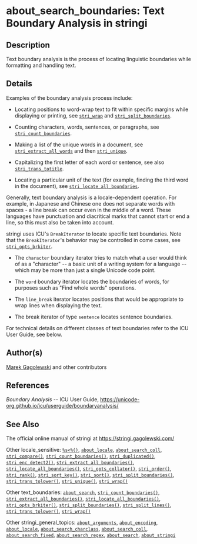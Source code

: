 # about\_search\_boundaries: Text Boundary Analysis in <span class="pkg">stringi</span>

## Description

Text boundary analysis is the process of locating linguistic boundaries while formatting and handling text.

## Details

Examples of the boundary analysis process include:

-   Locating positions to word-wrap text to fit within specific margins while displaying or printing, see [`stri_wrap`](stri_wrap.md) and [`stri_split_boundaries`](stri_split_boundaries.md).

-   Counting characters, words, sentences, or paragraphs, see [`stri_count_boundaries`](stri_count_boundaries.md).

-   Making a list of the unique words in a document, see [`stri_extract_all_words`](stri_extract_boundaries.md) and then [`stri_unique`](stri_unique.md).

-   Capitalizing the first letter of each word or sentence, see also [`stri_trans_totitle`](stri_trans_casemap.md).

-   Locating a particular unit of the text (for example, finding the third word in the document), see [`stri_locate_all_boundaries`](stri_locate_boundaries.md).

Generally, text boundary analysis is a locale-dependent operation. For example, in Japanese and Chinese one does not separate words with spaces - a line break can occur even in the middle of a word. These languages have punctuation and diacritical marks that cannot start or end a line, so this must also be taken into account.

<span class="pkg">stringi</span> uses <span class="pkg">ICU</span>\'s `BreakIterator` to locate specific text boundaries. Note that the `BreakIterator`\'s behavior may be controlled in come cases, see [`stri_opts_brkiter`](stri_opts_brkiter.md).

-   The `character` boundary iterator tries to match what a user would think of as a "character" -- a basic unit of a writing system for a language -- which may be more than just a single Unicode code point.

-   The `word` boundary iterator locates the boundaries of words, for purposes such as "Find whole words" operations.

-   The `line_break` iterator locates positions that would be appropriate to wrap lines when displaying the text.

-   The break iterator of type `sentence` locates sentence boundaries.

For technical details on different classes of text boundaries refer to the <span class="pkg">ICU</span> User Guide, see below.

## Author(s)

[Marek Gagolewski](https://www.gagolewski.com/) and other contributors

## References

*Boundary Analysis* -- ICU User Guide, <https://unicode-org.github.io/icu/userguide/boundaryanalysis/>

## See Also

The official online manual of <span class="pkg">stringi</span> at <https://stringi.gagolewski.com/>

Other locale\_sensitive: [`%s<%()`](+25s+3C+25.md), [`about_locale`](about_locale.md), [`about_search_coll`](about_search_coll.md), [`stri_compare()`](stri_compare.md), [`stri_count_boundaries()`](stri_count_boundaries.md), [`stri_duplicated()`](stri_duplicated.md), [`stri_enc_detect2()`](stri_enc_detect2.md), [`stri_extract_all_boundaries()`](stri_extract_boundaries.md), [`stri_locate_all_boundaries()`](stri_locate_boundaries.md), [`stri_opts_collator()`](stri_opts_collator.md), [`stri_order()`](stri_order.md), [`stri_rank()`](stri_rank.md), [`stri_sort_key()`](stri_sort_key.md), [`stri_sort()`](stri_sort.md), [`stri_split_boundaries()`](stri_split_boundaries.md), [`stri_trans_tolower()`](stri_trans_casemap.md), [`stri_unique()`](stri_unique.md), [`stri_wrap()`](stri_wrap.md)

Other text\_boundaries: [`about_search`](about_search.md), [`stri_count_boundaries()`](stri_count_boundaries.md), [`stri_extract_all_boundaries()`](stri_extract_boundaries.md), [`stri_locate_all_boundaries()`](stri_locate_boundaries.md), [`stri_opts_brkiter()`](stri_opts_brkiter.md), [`stri_split_boundaries()`](stri_split_boundaries.md), [`stri_split_lines()`](stri_split_lines.md), [`stri_trans_tolower()`](stri_trans_casemap.md), [`stri_wrap()`](stri_wrap.md)

Other stringi\_general\_topics: [`about_arguments`](about_arguments.md), [`about_encoding`](about_encoding.md), [`about_locale`](about_locale.md), [`about_search_charclass`](about_search_charclass.md), [`about_search_coll`](about_search_coll.md), [`about_search_fixed`](about_search_fixed.md), [`about_search_regex`](about_search_regex.md), [`about_search`](about_search.md), [`about_stringi`](about_stringi.md)
